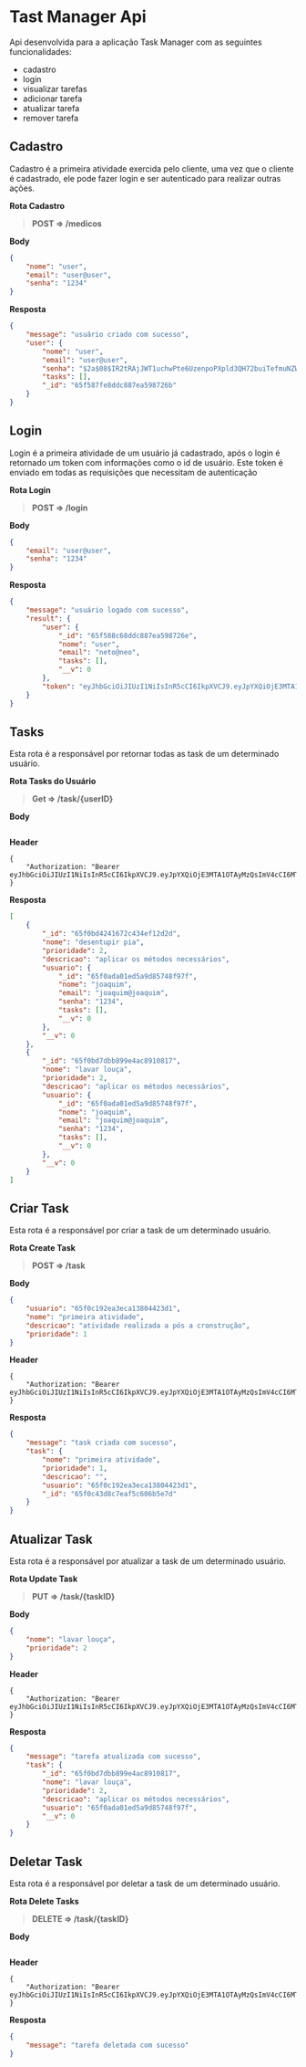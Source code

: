 # Tast Manager Api

Api desenvolvida para a aplicação Task Manager com as seguintes funcionalidades:
 - cadastro
 - login
 - visualizar tarefas
 - adicionar tarefa
 - atualizar tarefa
 - remover tarefa

## Cadastro
Cadastro é a primeira atividade exercida pelo cliente, uma vez que o cliente é cadastrado, ele pode fazer login e ser autenticado para realizar outras ações.


**Rota Cadastro**
>**POST => /medicos**


**Body**
```json
{
    "nome": "user",
	"email": "user@user",
	"senha": "1234"
}
```

**Resposta**
```json
{
	"message": "usuário criado com sucesso",
	"user": {
        "nome": "user",
		"email": "user@user",
		"senha": "$2a$08$IR2tRAjJWT1uchwPte6UzenpoPXpld3QH72buiTefmuNZWbOzlOhq",
		"tasks": [],
		"_id": "65f587fe8ddc887ea598726b"
	}
}
```

## Login
Login é a primeira atividade de um usuário já cadastrado, após o login é retornado um token com informações como o id de usuário. Este token é enviado em todas as requisições que necessitam de autenticação


**Rota Login**
>**POST => /login**


**Body**
```json
{
	"email": "user@user",
	"senha": "1234"
}
```
**Resposta**
```json
{
	"message": "usuário logado com sucesso",
	"result": {
		"user": {
			"_id": "65f588c68ddc887ea598726e",
			"nome": "user",
			"email": "neto@neo",
			"tasks": [],
			"__v": 0
		},
		"token": "eyJhbGciOiJIUzI1NiIsInR5cCI6IkpXVCJ9.eyJpYXQiOjE3MTA1OTAyMzQsImV4cCI6MTcxMDY3NjYzNCwic3ViIjoiNjVmNTg4YzY4ZGRjODg3ZWE1OTg3MjZlIn0.h37J2Z9JtOAupb_wVVGTB04TmVB0FxtXV9wAJOVgA9o"
	}
}
```

## Tasks
Esta rota é a responsável por retornar todas as task de um determinado usuário.

**Rota Tasks do Usuário**
>**Get => /task/{userID}**


**Body**
```json
```
**Header**
```
{
    "Authorization: "Bearer eyJhbGciOiJIUzI1NiIsInR5cCI6IkpXVCJ9.eyJpYXQiOjE3MTA1OTAyMzQsImV4cCI6MTcxMDY3NjYzNCwic3ViIjoiNjVmNTg4YzY4ZGRjODg3ZWE1OTg3MjZlIn0.h37J2Z9JtOAupb_wVVGTB04TmVB0FxtXV9wAJOVgA9o"
}
```

**Resposta**
```json
[
	{
		"_id": "65f0bd4241672c434ef12d2d",
		"nome": "desentupir pia",
		"prioridade": 2,
		"descricao": "aplicar os métodos necessários",
		"usuario": {
			"_id": "65f0ada01ed5a9d85748f97f",
			"nome": "joaquim",
			"email": "joaquim@joaquim",
			"senha": "1234",
			"tasks": [],
			"__v": 0
		},
		"__v": 0
	},
	{
		"_id": "65f0bd7dbb899e4ac8910817",
		"nome": "lavar louça",
		"prioridade": 2,
		"descricao": "aplicar os métodos necessários",
		"usuario": {
			"_id": "65f0ada01ed5a9d85748f97f",
			"nome": "joaquim",
			"email": "joaquim@joaquim",
			"senha": "1234",
			"tasks": [],
			"__v": 0
		},
		"__v": 0
	}
]
```

## Criar Task
Esta rota é a responsável por criar a task de um determinado usuário.

**Rota Create Task**
>**POST => /task**


**Body**
```json
{
	"usuario": "65f0c192ea3eca13804423d1",
	"nome": "primeira atividade",
	"descricao": "atividade realizada a pós a cronstrução",
	"prioridade": 1
}
```
**Header**
```
{
    "Authorization: "Bearer eyJhbGciOiJIUzI1NiIsInR5cCI6IkpXVCJ9.eyJpYXQiOjE3MTA1OTAyMzQsImV4cCI6MTcxMDY3NjYzNCwic3ViIjoiNjVmNTg4YzY4ZGRjODg3ZWE1OTg3MjZlIn0.h37J2Z9JtOAupb_wVVGTB04TmVB0FxtXV9wAJOVgA9o"
}
```

**Resposta**
```json
{
	"message": "task criada com sucesso",
	"task": {
		"nome": "primeira atividade",
		"prioridade": 1,
		"descricao": "",
		"usuario": "65f0c192ea3eca13804423d1",
		"_id": "65f0c43d8c7eaf5c606b5e7d"
	}
}
```

## Atualizar Task
Esta rota é a responsável por atualizar a task de um determinado usuário.

**Rota Update Task**
>**PUT => /task/{taskID}**


**Body**
```json
{
	"nome": "lavar louça",
    "prioridade": 2
}
```
**Header**
```
{
    "Authorization: "Bearer eyJhbGciOiJIUzI1NiIsInR5cCI6IkpXVCJ9.eyJpYXQiOjE3MTA1OTAyMzQsImV4cCI6MTcxMDY3NjYzNCwic3ViIjoiNjVmNTg4YzY4ZGRjODg3ZWE1OTg3MjZlIn0.h37J2Z9JtOAupb_wVVGTB04TmVB0FxtXV9wAJOVgA9o"
}
```

**Resposta**
```json
{
	"message": "tarefa atualizada com sucesso",
	"task": {
		"_id": "65f0bd7dbb899e4ac8910817",
		"nome": "lavar louça",
		"prioridade": 2,
		"descricao": "aplicar os métodos necessários",
		"usuario": "65f0ada01ed5a9d85748f97f",
		"__v": 0
	}
}
```
## Deletar Task
Esta rota é a responsável por deletar a task de um determinado usuário.

**Rota Delete Tasks**
>**DELETE => /task/{taskID}**


**Body**
```json
```
**Header**
```
{
    "Authorization: "Bearer eyJhbGciOiJIUzI1NiIsInR5cCI6IkpXVCJ9.eyJpYXQiOjE3MTA1OTAyMzQsImV4cCI6MTcxMDY3NjYzNCwic3ViIjoiNjVmNTg4YzY4ZGRjODg3ZWE1OTg3MjZlIn0.h37J2Z9JtOAupb_wVVGTB04TmVB0FxtXV9wAJOVgA9o"
}
```

**Resposta**
```json
{
	"message": "tarefa deletada com sucesso"
}
```









